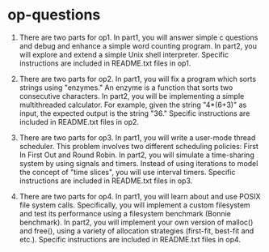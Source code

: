 # op-questions

1. There are two parts for op1. In part1, you will answer simple c questions and debug and enhance a simple word counting program. In part2, you will explore and extend a simple Unix shell interpreter. Specific instructions are included in README.txt files in op1.

2. There are two parts for op2. In part1, you will fix a program which sorts strings using "enzymes." An enzyme is a function that sorts two consecutive characters. In part2, you will be implementing a simple multithreaded calculator. For example, given the string "4*(6+3)" as input, the expected output is the string "36." Specific instructions are included in README.txt files in op2.

3. There are two parts for op3. In part1, you will write a user-mode thread scheduler. This problem involves two different scheduling policies: First In First Out and Round Robin. In part2, you will simulate a time-sharing system by using signals and timers. Instead of using iterations to model the concept of "time slices", you will use interval timers. Specific instructions are included in README.txt files in op3.

4. There are two parts for op4. In part1, you will learn about and use POSIX file system calls. Specifically, you will implement a custom filesystem and test its performance using a filesystem benchmark (Bonnie benchmark). In part2, you will implement your own version of malloc() and free(), using a variety of allocation strategies (first-fit, best-fit and etc.). Specific instructions are included in README.txt files in op4.
